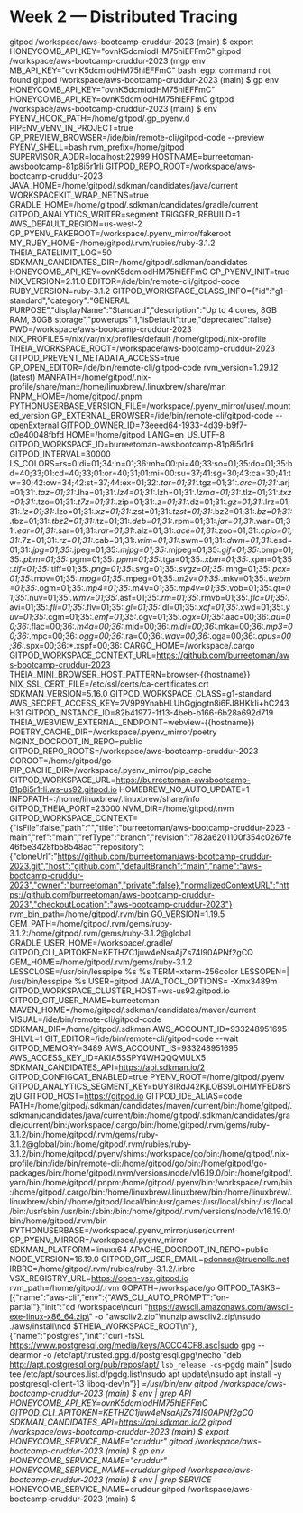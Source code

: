 # Week 2 — Distributed Tracing


gitpod /workspace/aws-bootcamp-cruddur-2023 (main) $ export HONEYCOMB_API_KEY="ovnK5dcmiodHM75hiEFFmC"
gitpod /workspace/aws-bootcamp-cruddur-2023 (mgp env MB_API_KEY="ovnK5dcmiodHM75hiEFFmC"
bash: egp: command not found
gitpod /workspace/aws-bootcamp-cruddur-2023 (main) $ gp env HONEYCOMB_API_KEY="ovnK5dcmiodHM75hiEFFmC"
HONEYCOMB_API_KEY=ovnK5dcmiodHM75hiEFFmC
gitpod /workspace/aws-bootcamp-cruddur-2023 (main) $ env
PYENV_HOOK_PATH=/home/gitpod/.gp_pyenv.d
PIPENV_VENV_IN_PROJECT=true
GP_PREVIEW_BROWSER=/ide/bin/remote-cli/gitpod-code --preview
PYENV_SHELL=bash
rvm_prefix=/home/gitpod
SUPERVISOR_ADDR=localhost:22999
HOSTNAME=burreetoman-awsbootcamp-81p8i5r1rli
GITPOD_REPO_ROOT=/workspace/aws-bootcamp-cruddur-2023
JAVA_HOME=/home/gitpod/.sdkman/candidates/java/current
WORKSPACEKIT_WRAP_NETNS=true
GRADLE_HOME=/home/gitpod/.sdkman/candidates/gradle/current
GITPOD_ANALYTICS_WRITER=segment
TRIGGER_REBUILD=1
AWS_DEFAULT_REGION=us-west-2
GP_PYENV_FAKEROOT=/workspace/.pyenv_mirror/fakeroot
MY_RUBY_HOME=/home/gitpod/.rvm/rubies/ruby-3.1.2
THEIA_RATELIMIT_LOG=50
SDKMAN_CANDIDATES_DIR=/home/gitpod/.sdkman/candidates
HONEYCOMB_API_KEY=ovnK5dcmiodHM75hiEFFmC
GP_PYENV_INIT=true
NIX_VERSION=2.11.0
EDITOR=/ide/bin/remote-cli/gitpod-code
RUBY_VERSION=ruby-3.1.2
GITPOD_WORKSPACE_CLASS_INFO={"id":"g1-standard","category":"GENERAL PURPOSE","displayName":"Standard","description":"Up to 4 cores, 8GB RAM, 30GB storage","powerups":1,"isDefault":true,"deprecated":false}
PWD=/workspace/aws-bootcamp-cruddur-2023
NIX_PROFILES=/nix/var/nix/profiles/default /home/gitpod/.nix-profile
THEIA_WORKSPACE_ROOT=/workspace/aws-bootcamp-cruddur-2023
GITPOD_PREVENT_METADATA_ACCESS=true
GP_OPEN_EDITOR=/ide/bin/remote-cli/gitpod-code
rvm_version=1.29.12 (latest)
MANPATH=/home/gitpod/.nix-profile/share/man::/home/linuxbrew/.linuxbrew/share/man
PNPM_HOME=/home/gitpod/.pnpm
PYTHONUSERBASE_VERSION_FILE=/workspace/.pyenv_mirror/user/.mounted_version
GP_EXTERNAL_BROWSER=/ide/bin/remote-cli/gitpod-code --openExternal
GITPOD_OWNER_ID=73eeed64-1933-4d39-b9f7-c0e40048fbfd
HOME=/home/gitpod
LANG=en_US.UTF-8
GITPOD_WORKSPACE_ID=burreetoman-awsbootcamp-81p8i5r1rli
GITPOD_INTERVAL=30000
LS_COLORS=rs=0:di=01;34:ln=01;36:mh=00:pi=40;33:so=01;35:do=01;35:bd=40;33;01:cd=40;33;01:or=40;31;01:mi=00:su=37;41:sg=30;43:ca=30;41:tw=30;42:ow=34;42:st=37;44:ex=01;32:*.tar=01;31:*.tgz=01;31:*.arc=01;31:*.arj=01;31:*.taz=01;31:*.lha=01;31:*.lz4=01;31:*.lzh=01;31:*.lzma=01;31:*.tlz=01;31:*.txz=01;31:*.tzo=01;31:*.t7z=01;31:*.zip=01;31:*.z=01;31:*.dz=01;31:*.gz=01;31:*.lrz=01;31:*.lz=01;31:*.lzo=01;31:*.xz=01;31:*.zst=01;31:*.tzst=01;31:*.bz2=01;31:*.bz=01;31:*.tbz=01;31:*.tbz2=01;31:*.tz=01;31:*.deb=01;31:*.rpm=01;31:*.jar=01;31:*.war=01;31:*.ear=01;31:*.sar=01;31:*.rar=01;31:*.alz=01;31:*.ace=01;31:*.zoo=01;31:*.cpio=01;31:*.7z=01;31:*.rz=01;31:*.cab=01;31:*.wim=01;31:*.swm=01;31:*.dwm=01;31:*.esd=01;31:*.jpg=01;35:*.jpeg=01;35:*.mjpg=01;35:*.mjpeg=01;35:*.gif=01;35:*.bmp=01;35:*.pbm=01;35:*.pgm=01;35:*.ppm=01;35:*.tga=01;35:*.xbm=01;35:*.xpm=01;35:*.tif=01;35:*.tiff=01;35:*.png=01;35:*.svg=01;35:*.svgz=01;35:*.mng=01;35:*.pcx=01;35:*.mov=01;35:*.mpg=01;35:*.mpeg=01;35:*.m2v=01;35:*.mkv=01;35:*.webm=01;35:*.ogm=01;35:*.mp4=01;35:*.m4v=01;35:*.mp4v=01;35:*.vob=01;35:*.qt=01;35:*.nuv=01;35:*.wmv=01;35:*.asf=01;35:*.rm=01;35:*.rmvb=01;35:*.flc=01;35:*.avi=01;35:*.fli=01;35:*.flv=01;35:*.gl=01;35:*.dl=01;35:*.xcf=01;35:*.xwd=01;35:*.yuv=01;35:*.cgm=01;35:*.emf=01;35:*.ogv=01;35:*.ogx=01;35:*.aac=00;36:*.au=00;36:*.flac=00;36:*.m4a=00;36:*.mid=00;36:*.midi=00;36:*.mka=00;36:*.mp3=00;36:*.mpc=00;36:*.ogg=00;36:*.ra=00;36:*.wav=00;36:*.oga=00;36:*.opus=00;36:*.spx=00;36:*.xspf=00;36:
CARGO_HOME=/workspace/.cargo
GITPOD_WORKSPACE_CONTEXT_URL=https://github.com/burreetoman/aws-bootcamp-cruddur-2023
THEIA_MINI_BROWSER_HOST_PATTERN=browser-{{hostname}}
NIX_SSL_CERT_FILE=/etc/ssl/certs/ca-certificates.crt
SDKMAN_VERSION=5.16.0
GITPOD_WORKSPACE_CLASS=g1-standard
AWS_SECRET_ACCESS_KEY=2V9P9YnabHLUhGgjogtn8i6FJ8HKkIi+hC243H31
GITPOD_INSTANCE_ID=82b41977-1f13-4beb-b166-6b28a692d719
THEIA_WEBVIEW_EXTERNAL_ENDPOINT=webview-{{hostname}}
POETRY_CACHE_DIR=/workspace/.pyenv_mirror/poetry
NGINX_DOCROOT_IN_REPO=public
GITPOD_REPO_ROOTS=/workspace/aws-bootcamp-cruddur-2023
GOROOT=/home/gitpod/go
PIP_CACHE_DIR=/workspace/.pyenv_mirror/pip_cache
GITPOD_WORKSPACE_URL=https://burreetoman-awsbootcamp-81p8i5r1rli.ws-us92.gitpod.io
HOMEBREW_NO_AUTO_UPDATE=1
INFOPATH=:/home/linuxbrew/.linuxbrew/share/info
GITPOD_THEIA_PORT=23000
NVM_DIR=/home/gitpod/.nvm
GITPOD_WORKSPACE_CONTEXT={"isFile":false,"path":"","title":"burreetoman/aws-bootcamp-cruddur-2023 - main","ref":"main","refType":"branch","revision":"782a6201100f354c0267fe46f5e3428fb58548ac","repository":{"cloneUrl":"https://github.com/burreetoman/aws-bootcamp-cruddur-2023.git","host":"github.com","defaultBranch":"main","name":"aws-bootcamp-cruddur-2023","owner":"burreetoman","private":false},"normalizedContextURL":"https://github.com/burreetoman/aws-bootcamp-cruddur-2023","checkoutLocation":"aws-bootcamp-cruddur-2023"}
rvm_bin_path=/home/gitpod/.rvm/bin
GO_VERSION=1.19.5
GEM_PATH=/home/gitpod/.rvm/gems/ruby-3.1.2:/home/gitpod/.rvm/gems/ruby-3.1.2@global
GRADLE_USER_HOME=/workspace/.gradle/
GITPOD_CLI_APITOKEN=KETHZC1juw4eNsaAjZs74I90APNf2gCQ
GEM_HOME=/home/gitpod/.rvm/gems/ruby-3.1.2
LESSCLOSE=/usr/bin/lesspipe %s %s
TERM=xterm-256color
LESSOPEN=| /usr/bin/lesspipe %s
USER=gitpod
JAVA_TOOL_OPTIONS= -Xmx3489m
GITPOD_WORKSPACE_CLUSTER_HOST=ws-us92.gitpod.io
GITPOD_GIT_USER_NAME=burreetoman
MAVEN_HOME=/home/gitpod/.sdkman/candidates/maven/current
VISUAL=/ide/bin/remote-cli/gitpod-code
SDKMAN_DIR=/home/gitpod/.sdkman
AWS_ACCOUNT_ID=933248951695
SHLVL=1
GIT_EDITOR=/ide/bin/remote-cli/gitpod-code --wait
GITPOD_MEMORY=3489
AWS_ACCOUNT_IS=933248951695
AWS_ACCESS_KEY_ID=AKIA5SSPY4WHQQQMULX5
SDKMAN_CANDIDATES_API=https://api.sdkman.io/2
GITPOD_CONFIGCAT_ENABLED=true
PYENV_ROOT=/home/gitpod/.pyenv
GITPOD_ANALYTICS_SEGMENT_KEY=bUY8IRdJ42KjLOBS9LoIHMYFBD8rSzjU
GITPOD_HOST=https://gitpod.io
GITPOD_IDE_ALIAS=code
PATH=/home/gitpod/.sdkman/candidates/maven/current/bin:/home/gitpod/.sdkman/candidates/java/current/bin:/home/gitpod/.sdkman/candidates/gradle/current/bin:/workspace/.cargo/bin:/home/gitpod/.rvm/gems/ruby-3.1.2/bin:/home/gitpod/.rvm/gems/ruby-3.1.2@global/bin:/home/gitpod/.rvm/rubies/ruby-3.1.2/bin:/home/gitpod/.pyenv/shims:/workspace/go/bin:/home/gitpod/.nix-profile/bin:/ide/bin/remote-cli:/home/gitpod/go/bin:/home/gitpod/go-packages/bin:/home/gitpod/.nvm/versions/node/v16.19.0/bin:/home/gitpod/.yarn/bin:/home/gitpod/.pnpm:/home/gitpod/.pyenv/bin:/workspace/.rvm/bin:/home/gitpod/.cargo/bin:/home/linuxbrew/.linuxbrew/bin:/home/linuxbrew/.linuxbrew/sbin/:/home/gitpod/.local/bin:/usr/games:/usr/local/sbin:/usr/local/bin:/usr/sbin:/usr/bin:/sbin:/bin:/home/gitpod/.nvm/versions/node/v16.19.0/bin:/home/gitpod/.rvm/bin
PYTHONUSERBASE=/workspace/.pyenv_mirror/user/current
GP_PYENV_MIRROR=/workspace/.pyenv_mirror
SDKMAN_PLATFORM=linuxx64
APACHE_DOCROOT_IN_REPO=public
NODE_VERSION=16.19.0
GITPOD_GIT_USER_EMAIL=pdonner@truenollc.net
IRBRC=/home/gitpod/.rvm/rubies/ruby-3.1.2/.irbrc
VSX_REGISTRY_URL=https://open-vsx.gitpod.io
rvm_path=/home/gitpod/.rvm
GOPATH=/workspace/go
GITPOD_TASKS=[{"name":"aws-cli","env":{"AWS_CLI_AUTO_PROMPT":"on-partial"},"init":"cd /workspace\ncurl \"https://awscli.amazonaws.com/awscli-exe-linux-x86_64.zip\" -o \"awscliv2.zip\"\nunzip awscliv2.zip\nsudo ./aws/install\ncd $THEIA_WORKSPACE_ROOT\n"},{"name":"postgres","init":"curl -fsSL https://www.postgresql.org/media/keys/ACCC4CF8.asc|sudo gpg --dearmor -o /etc/apt/trusted.gpg.d/postgresql.gpg\necho \"deb http://apt.postgresql.org/pub/repos/apt/ `lsb_release -cs`-pgdg main\" |sudo tee  /etc/apt/sources.list.d/pgdg.list\nsudo apt update\nsudo apt install -y postgresql-client-13 libpq-dev\n"}]
_=/usr/bin/env
gitpod /workspace/aws-bootcamp-cruddur-2023 (main) $ env | grep API
HONEYCOMB_API_KEY=ovnK5dcmiodHM75hiEFFmC
GITPOD_CLI_APITOKEN=KETHZC1juw4eNsaAjZs74I90APNf2gCQ
SDKMAN_CANDIDATES_API=https://api.sdkman.io/2
gitpod /workspace/aws-bootcamp-cruddur-2023 (main) $ export HONEYCOMB_SERVICE_NAME="cruddur"
gitpod /workspace/aws-bootcamp-cruddur-2023 (main) $ gp env HONEYCOMB_SERVICE_NAME="cruddur"
HONEYCOMB_SERVICE_NAME=cruddur
gitpod /workspace/aws-bootcamp-cruddur-2023 (main) $ env | grep SERVICE_
HONEYCOMB_SERVICE_NAME=cruddur
gitpod /workspace/aws-bootcamp-cruddur-2023 (main) $ 